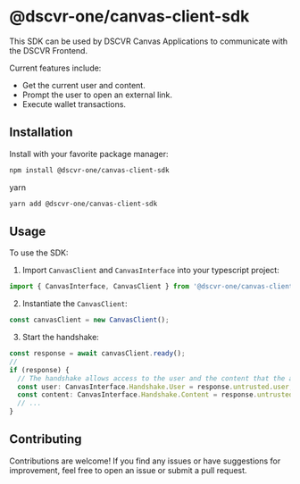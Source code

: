 # @dscvr-one/canvas-client-sdk

This SDK can be used by DSCVR Canvas Applications to communicate with the DSCVR Frontend.

Current features include:

- Get the current user and content.
- Prompt the user to open an external link.
- Execute wallet transactions.

## Installation

Install with your favorite package manager:

```bash
npm install @dscvr-one/canvas-client-sdk
```

yarn

```bash
yarn add @dscvr-one/canvas-client-sdk
```

## Usage

To use the SDK:

1. Import `CanvasClient` and `CanvasInterface` into your typescript project:

```typescript
import { CanvasInterface, CanvasClient } from '@dscvr-one/canvas-client-sdk';
```

2. Instantiate the `CanvasClient`:

```typescript
const canvasClient = new CanvasClient();
```

3. Start the handshake:

```typescript
const response = await canvasClient.ready();
//
if (response) {
  // The handshake allows access to the user and the content that the application is embedded in.
  const user: CanvasInterface.Handshake.User = response.untrusted.user;
  const content: CanvasInterface.Handshake.Content = response.untrusted.content;
  // ...
}
```

## Contributing

Contributions are welcome! If you find any issues or have suggestions for improvement, feel free to open an issue or submit a pull request.
